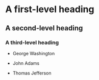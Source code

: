# A first-level heading
## A second-level heading
### A third-level heading  
- George Washington
* John Adams
+ Thomas Jefferson